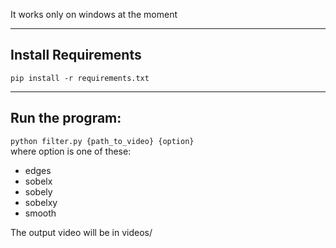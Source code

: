 It works only on windows at the moment <br> 

---
Install Requirements
---

`pip install -r requirements.txt`

---
Run the program:
---
`python filter.py {path_to_video} {option}`   
where option is one of these:
 - edges
 - sobelx
 - sobely
 - sobelxy
 - smooth

The output video will be in videos/
